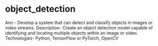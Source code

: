 # object_detection
Aim -  Develop a system that can detect and classify objects in images or video streams.  Description- Create an object detection model capable of identifying and locating multiple  objects within an image or video.   Technologies- Python, TensorFlow or PyTorch, OpenCV
